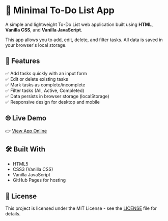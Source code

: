 # 📝 Minimal To-Do List App

A simple and lightweight To-Do List web application built using **HTML**, **Vanilla CSS**, and **Vanilla JavaScript**.

This app allows you to add, edit, delete, and filter tasks. All data is saved in your browser's local storage.

## 🚀 Features
✅ Add tasks quickly with an input form  
✅ Edit or delete existing tasks  
✅ Mark tasks as complete/incomplete  
✅ Filter tasks (All, Active, Completed)  
✅ Data persists in browser storage (localStorage)  
✅ Responsive design for desktop and mobile

## 🌐 Live Demo
👉 [View App Online](https://mrpandeyshubham.github.io/To-Do-List-App/)

## 🛠️ Built With
- HTML5
- CSS3 (Vanilla CSS)
- Vanilla JavaScript
- GitHub Pages for hosting

## 📜 License
This project is licensed under the MIT License - see the [LICENSE](LICENSE) file for details.
